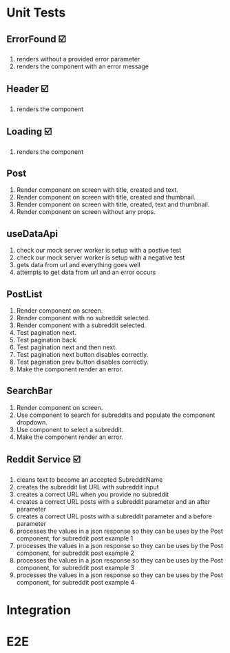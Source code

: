 # Unit Tests

## ErrorFound ☑️

1. renders without a provided error parameter
2. renders the component with an error message

## Header ☑️

1. renders the component

## Loading ☑️

1. renders the component

## Post

1. Render component on screen with title, created and text.
2. Render component on screen with title, created and thumbnail.
3. Render component on screen with title, created, text and thumbnail.
4. Render component on screen without any props.

## useDataApi

1. check our mock server worker is setup with a postive test
2. check our mock server worker is setup with a negative test
3. gets data from url and everything goes well
4. attempts to get data from url and an error occurs

## PostList

1. Render component on screen.
2. Render component with no subreddit selected.
3. Render component with a subreddit selected.
4. Test pagination next.
5. Test pagination back.
6. Test pagination next and then next.
7. Test pagination next button disables correctly.
8. Test pagination prev button disables correctly.
9. Make the component render an error.

## SearchBar

1. Render component on screen.
2. Use component to search for subreddits and populate the component dropdown.
3. Use component to select a subreddit.
4. Make the component render an error.

## Reddit Service ☑️

1. cleans text to become an accepted SubredditName
2. creates the subreddit list URL with subreddit input
3. creates a correct URL when you provide no subreddit
4. creates a correct URL posts with a subreddit parameter and an after parameter
5. creates a correct URL posts with a subreddit parameter and a before parameter
6. processes the values in a json response so they can be uses by the Post component, for subreddit post example 1
7. processes the values in a json response so they can be uses by the Post component, for subreddit post example 2
8. processes the values in a json response so they can be uses by the Post component, for subreddit post example 3
9. processes the values in a json response so they can be uses by the Post component, for subreddit post example 4

# Integration

# E2E
